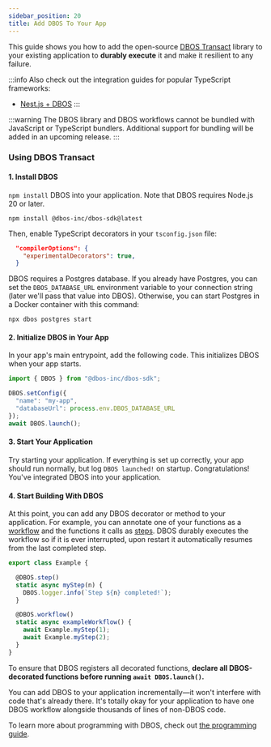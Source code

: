 ```yaml
---
sidebar_position: 20
title: Add DBOS To Your App
---
```


This guide shows you how to add the open-source [DBOS Transact](https://github.com/dbos-inc/dbos-transact-ts) library to your existing application to **durably execute** it and make it resilient to any failure.

:::info
Also check out the integration guides for popular TypeScript frameworks:
- [Nest.js + DBOS](../integrations/nestjs.md)
:::

:::warning
The DBOS library and DBOS workflows cannot be bundled with JavaScript or TypeScript bundlers.
Additional support for bundling will be added in an upcoming release.
:::

### Using DBOS Transact

#### 1. Install DBOS

`npm install` DBOS into your application. Note that DBOS requires Node.js 20 or later.

```shell
npm install @dbos-inc/dbos-sdk@latest
```

Then, enable TypeScript decorators in your `tsconfig.json` file:

```json title="tsconfig.json"
  "compilerOptions": {
    "experimentalDecorators": true,
  }
```

DBOS requires a Postgres database.
If you already have Postgres, you can set the `DBOS_DATABASE_URL` environment variable to your connection string (later we'll pass that value into DBOS).
Otherwise, you can start Postgres in a Docker container with this command:

```shell
npx dbos postgres start
```


#### 2. Initialize DBOS in Your App

In your app's main entrypoint, add the following code.
This initializes DBOS when your app starts.

```javascript
import { DBOS } from "@dbos-inc/dbos-sdk";

DBOS.setConfig({
  "name": "my-app",
  "databaseUrl": process.env.DBOS_DATABASE_URL
});
await DBOS.launch();
```

#### 3. Start Your Application

Try starting your application.
If everything is set up correctly, your app should run normally, but log `DBOS launched!` on startup.
Congratulations!  You've integrated DBOS into your application.

#### 4. Start Building With DBOS

At this point, you can add any DBOS decorator or method to your application.
For example, you can annotate one of your functions as a [workflow](./tutorials/workflow-tutorial.md) and the functions it calls as [steps](./tutorials/step-tutorial.md).
DBOS durably executes the workflow so if it is ever interrupted, upon restart it automatically resumes from the last completed step.

```typescript
export class Example {

  @DBOS.step()
  static async myStep(n) {
    DBOS.logger.info(`Step ${n} completed!`);
  }

  @DBOS.workflow()
  static async exampleWorkflow() {
    await Example.myStep(1);
    await Example.myStep(2);
  }
}
```

To ensure that DBOS registers all decorated functions, **declare all DBOS-decorated functions before running `await DBOS.launch()`.**

You can add DBOS to your application incrementally&mdash;it won't interfere with code that's already there.
It's totally okay for your application to have one DBOS workflow alongside thousands of lines of non-DBOS code.

To learn more about programming with DBOS, check out [the programming guide](./programming-guide.md).

